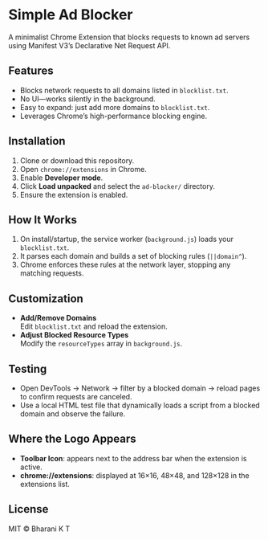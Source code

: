 # Simple Ad Blocker

A minimalist Chrome Extension that blocks requests to known ad servers using Manifest V3’s Declarative Net Request API.

## Features

- Blocks network requests to all domains listed in `blocklist.txt`.
- No UI—works silently in the background.
- Easy to expand: just add more domains to `blocklist.txt`.
- Leverages Chrome’s high-performance blocking engine.

## Installation

1. Clone or download this repository.
2. Open `chrome://extensions` in Chrome.
3. Enable **Developer mode**.
4. Click **Load unpacked** and select the `ad-blocker/` directory.
5. Ensure the extension is enabled.

## How It Works

1. On install/startup, the service worker (`background.js`) loads your `blocklist.txt`.
2. It parses each domain and builds a set of blocking rules (`||domain^`).
3. Chrome enforces these rules at the network layer, stopping any matching requests.

## Customization

- **Add/Remove Domains**  
  Edit `blocklist.txt` and reload the extension.
- **Adjust Blocked Resource Types**  
  Modify the `resourceTypes` array in `background.js`.

## Testing

- Open DevTools → Network → filter by a blocked domain → reload pages to confirm requests are canceled.
- Use a local HTML test file that dynamically loads a script from a blocked domain and observe the failure.

## Where the Logo Appears

- **Toolbar Icon**: appears next to the address bar when the extension is active.
- **chrome://extensions**: displayed at 16×16, 48×48, and 128×128 in the extensions list.

## License

MIT © Bharani K T
